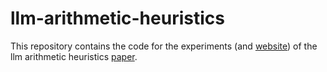 # llm-arithmetic-heuristics

This repository contains the code for the experiments (and [website](https://technion-cs-nlp.github.io/llm-arithmetic-heuristics/)) of the llm arithmetic heuristics [paper](https://arxiv.org/abs/2410.21272).
